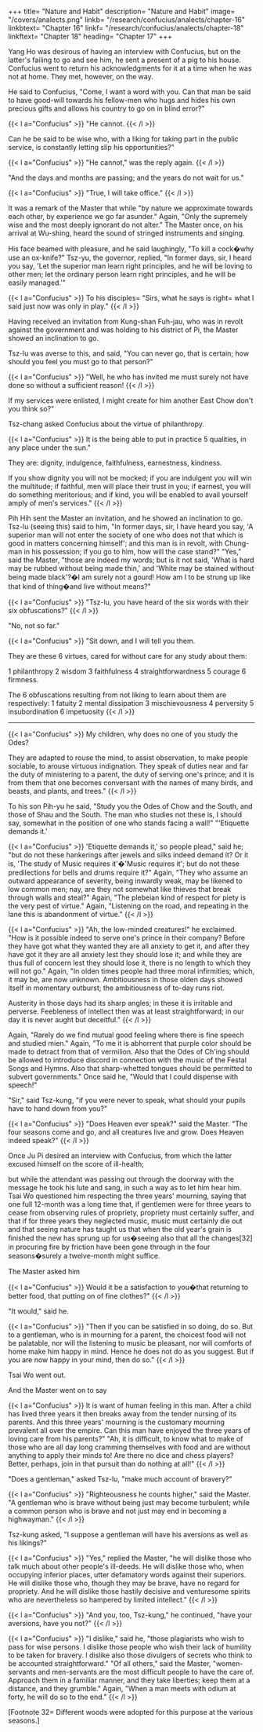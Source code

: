 +++
title=  "Nature and Habit"
description=  "Nature and Habit"
image=  "/covers/analects.png"
linkb=  "/research/confucius/analects/chapter-16"
linkbtext=  "Chapter 16"
linkf=  "/research/confucius/analects/chapter-18"
linkftext=  "Chapter 18"
heading=  "Chapter 17"
+++ 

Yang Ho was desirous of having an interview with Confucius, but on the latter's failing to go and see him, he sent a present of a pig to his house. Confucius went to return his acknowledgments for it at a time when he was not at home. They met, however, on the way.

He said to Confucius, "Come, I want a word with you. Can that man be said to have good-will towards his fellow-men who hugs and hides his own precious gifts and allows his country to go on in blind error?"

{{< l a="Confucius" >}}
"He cannot. 
{{< /l >}}


Can he be said to be wise who, with a liking for taking part in the public service, is constantly letting slip his opportunities?" 

{{< l a="Confucius" >}}
"He cannot," was the reply again. 
{{< /l >}}

"And the days and months are passing; and the years do not wait for us." 

{{< l a="Confucius" >}}
"True, I will take office." 
{{< /l >}}

It was a remark of the Master that while "by nature we approximate towards each other, by experience we go far asunder." Again, "Only the supremely wise and the most deeply ignorant do not alter." The Master once, on his arrival at Wu-shing, heard the sound of stringed instruments and singing. 

His face beamed with pleasure, and he said laughingly, "To kill a cock�why use an ox-knife?" Tsz-yu, the governor, replied, "In former days, sir, I heard you say, 'Let the superior man learn right principles, and he will be loving to other men; let the ordinary person learn right principles, and he will be easily managed.'" 


{{< l a="Confucius" >}}
To his disciples=  "Sirs, what he says is right=  what I said just now was only in play."
{{< /l >}}


Having received an invitation from Kung-shan Fuh-jau, who was in revolt against the government and was holding to his district of Pi, the Master showed an inclination to go. 

Tsz-lu was averse to this, and said, "You can never go, that is certain; how should you feel you must go to that person?" 

{{< l a="Confucius" >}}
"Well, he who has invited me must surely not have done so without a sufficient reason! 
{{< /l >}}


If my services were enlisted, I might create for him another East Chow don't you think so?"

Tsz-chang asked Confucius about the virtue of philanthropy.

{{< l a="Confucius" >}}
It is the being able to put in practice 5 qualities, in any place under the sun." 

They are: dignity, indulgence, faithfulness, earnestness, kindness. 

If you show dignity you will not be mocked; if you are indulgent you will win the multitude; if faithful, men will place their trust in you; if earnest, you will do something meritorious; and if kind, you will be enabled to avail yourself amply of men's services."
{{< /l >}}

Pih Hih sent the Master an invitation, and he showed an inclination to go. Tsz-lu (seeing this) said to him, "In former days, sir, I have heard you say, 'A superior man will not enter the society of one who does not that which is good in matters concerning himself'; and this man is in revolt, with Chung-man in his possession; if you go to him, how will the case stand?" "Yes," said the Master, "those are indeed my words; but is it not said, 'What is hard may be rubbed without being made thin,' and 'White may be stained without being made black'?�I am surely not a gourd! How am I to be strung up like that kind of thing�and live without means?" 

{{< l a="Confucius" >}}
"Tsz-lu, you have heard of the six words with their six obfuscations?" 
{{< /l >}}


"No, not so far." 

{{< l a="Confucius" >}}
"Sit down, and I will tell you them. 

They are these 6 virtues, cared for without care for any study about them:

1 philanthropy
2 wisdom
3 faithfulness
4 straightforwardness
5 courage
6 firmness. 

The 6 obfuscations resulting from not liking to learn about them are respectively: 
1 fatuity
2 mental dissipation
3 mischievousness
4 perversity
5 insubordination
6 impetuosity
{{< /l >}}



---


{{< l a="Confucius" >}}
My children, why does no one of you study the Odes?

They are adapted to rouse the mind, to assist observation, to make people sociable, to arouse virtuous indignation. They speak of duties near and far the duty of ministering to a parent, the duty of serving one's prince; and it is from them that one becomes conversant with the names of many birds, and beasts, and plants, and trees." 
{{< /l >}}


To his son Pih-yu he said, "Study you the Odes of Chow and the South, and those of Shau and the South. The man who studies not these is, I should say, somewhat in the position of one who stands facing a wall!" "'Etiquette demands it.' 

{{< l a="Confucius" >}}
'Etiquette demands it,' so people plead," said he; "but do not these hankerings after jewels and silks indeed demand it? Or it is, 'The study of Music requires it'�'Music requires it'; but do not these predilections for bells and drums require it?" Again, "They who assume an outward appearance of severity, being inwardly weak, may be likened to low common men; nay, are they not somewhat like thieves that break through walls and steal?" Again, "The plebeian kind of respect for piety is the very pest of virtue." Again, "Listening on the road, and repeating in the lane this is abandonment of virtue." 
{{< /l >}}


{{< l a="Confucius" >}}
"Ah, the low-minded creatures!" he exclaimed. "How is it possible indeed to serve one's prince in their company? Before they have got what they wanted they are all anxiety to get it, and after they have got it they are all anxiety lest they should lose it; and while they are thus full of concern lest they should lose it, there is no length to which they will not go." Again, "In olden times people had three moral infirmities; which, it may be, are now unknown. Ambitiousness in those olden days showed itself in momentary outburst; the ambitiousness of to-day runs riot. 

Austerity in those days had its sharp angles; in these it is irritable and perverse. Feebleness of intellect then was at least straightforward; in our day it is never aught but deceitful."
{{< /l >}}


Again, "Rarely do we find mutual good feeling where there is fine speech and studied mien." Again, "To me it is abhorrent that purple color should be made to detract from that of vermilion. Also that the Odes of Ch'ing should be allowed to introduce discord in connection with the music of the Festal Songs and Hymns. Also that sharp-whetted tongues should be permitted to subvert governments." Once said he, "Would that I could dispense with speech!" 


"Sir," said Tsz-kung, "if you were never to speak, what should your pupils have to hand down from you?" 

{{< l a="Confucius" >}}
"Does Heaven ever speak?" said the Master. "The four seasons come and go, and all creatures live and grow. Does Heaven indeed speak?" 
{{< /l >}}

Once Ju Pi desired an interview with Confucius, from which the latter excused himself on the score of ill-health; 

but while the attendant was passing out through the doorway with the message he took his lute and sang, in such a way as to let him hear him. Tsai Wo questioned him respecting the three years' mourning, saying that one full 12-month was a long time that, if gentlemen were for three years to cease from observing rules of propriety, propriety must certainly suffer, and that if for three years they neglected music, music must certainly die out and that seeing nature has taught us that when the old year's grain is finished the new has sprung up for us�seeing also that all the changes[32] in procuring fire by friction have been gone through in the four seasons�surely a twelve-month might suffice. 

The Master asked him

{{< l a="Confucius" >}}
Would it be a satisfaction to you�that returning to better food, that putting on of fine clothes?"
{{< /l >}}

 "It would," said he. 

{{< l a="Confucius" >}}
"Then if you can be satisfied in so doing, do so. But to a gentleman, who is in mourning for a parent, the choicest food will not be palatable, nor will the listening to music be pleasant, nor will comforts of home make him happy in mind. Hence he does not do as you suggest. But if you are now happy in your mind, then do so."
{{< /l >}}

 Tsai Wo went out. 

 And the Master went on to say

{{< l a="Confucius" >}}
It is want of human feeling in this man. After a child has lived three years it then breaks away from the tender nursing of its parents. And this three years' mourning is the customary mourning prevalent all over the empire. Can this man have enjoyed the three years of loving care from his parents?" "Ah, it is difficult, to know what to make of those who are all day long cramming themselves with food and are without anything to apply their minds to! Are there no dice and chess players? Better, perhaps, join in that pursuit than do nothing at all!"
{{< /l >}}

"Does a gentleman," asked Tsz-lu, "make much account of bravery?" 

{{< l a="Confucius" >}}
"Righteousness he counts higher," said the Master. "A gentleman who is brave without being just may become turbulent; while a common person who is brave and not just may end in becoming a highwayman." 
{{< /l >}}

Tsz-kung asked, "I suppose a gentleman will have his aversions as well as his likings?" 

{{< l a="Confucius" >}}
"Yes," replied the Master, "he will dislike those who talk much about other people's ill-deeds. He will dislike those who, when occupying inferior places, utter defamatory words against their superiors. He will dislike those who, though they may be brave, have no regard for propriety. And he will dislike those hastily decisive and venturesome spirits who are nevertheless so hampered by limited intellect." 
{{< /l >}}


{{< l a="Confucius" >}}
"And you, too, Tsz-kung," he continued, "have your aversions, have you not?"
{{< /l >}}

{{< l a="Confucius" >}}
 "I dislike," said he, "those plagiarists who wish to pass for wise persons. I dislike those people who wish their lack of humility to be taken for bravery. I dislike also those divulgers of secrets who think to be accounted straightforward." "Of all others," said the Master, "women-servants and men-servants are the most difficult people to have the care of. Approach them in a familiar manner, and they take liberties; keep them at a distance, and they grumble." Again, "When a man meets with odium at forty, he will do so to the end." 
{{< /l >}}


[Footnote 32=  Different woods were adopted for this purpose at the various seasons.] 